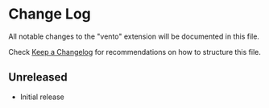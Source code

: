 # Change Log
All notable changes to the "vento" extension will be documented in this file.

Check [Keep a Changelog](http://keepachangelog.com/) for recommendations on how
to structure this file.

## Unreleased
- Initial release
